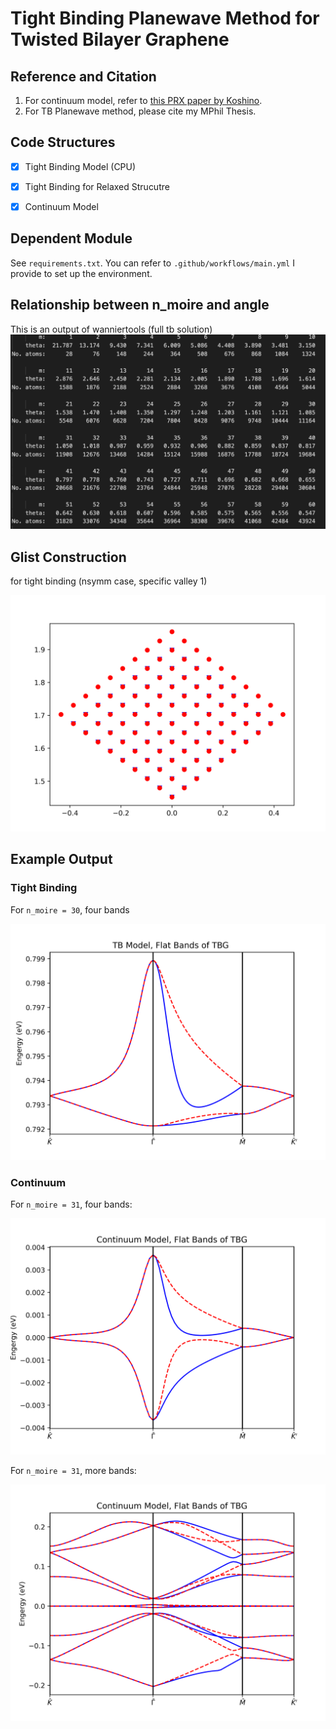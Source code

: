 # Tight Binding Planewave Method for Twisted Bilayer Graphene

## Reference and Citation

1. For continuum model, refer to [this PRX paper by Koshino](https://journals.aps.org/prx/abstract/10.1103/PhysRevX.8.031087).
2. For TB Planewave method, please cite my MPhil Thesis.

## Code Structures

- [x] Tight Binding Model (CPU)
- [x] Tight Binding for Relaxed Strucutre 

- [x] Continuum Model

## Dependent Module

See `requirements.txt`. You can refer to `.github/workflows/main.yml` I provide to set up the environment.

## Relationship between n_moire and angle

This is an output of wanniertools (full tb solution)
![nmoire](figure/nmoire_angle.png)

## Glist Construction

for tight binding (nsymm case, specific valley 1)

![](figure/glist_tb_v_1.png)


## Example Output

### Tight Binding

For `n_moire = 30`, four bands

![eg1](figure/tb_n30_2band.png)

### Continuum

For `n_moire = 31`, four bands:

![eg3](figure/continuum_2band.png)

For `n_moire = 31`, more bands:

![eg4](figure/continuum.png)
